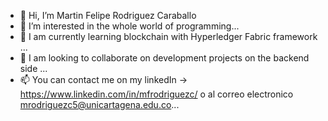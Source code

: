 - 👋 Hi, I’m Martin Felipe Rodriguez Caraballo
- 👀 I’m interested in the whole world of programming...
- 🌱 I am currently learning blockchain with Hyperledger Fabric framework ...
- 💞️ I am looking to collaborate on development projects on the backend side ...
- 📫 You can contact me on my linkedIn -> https://www.linkedin.com/in/mfrodriguezc/ o al correo electronico mrodriguezc5@unicartagena.edu.co... 

<!---
mfrodriguezc/mfrodriguezc is a ✨ special ✨ repository because its `README.md` (this file) appears on your GitHub profile.
You can click the Preview link to take a look at your changes.
--->
